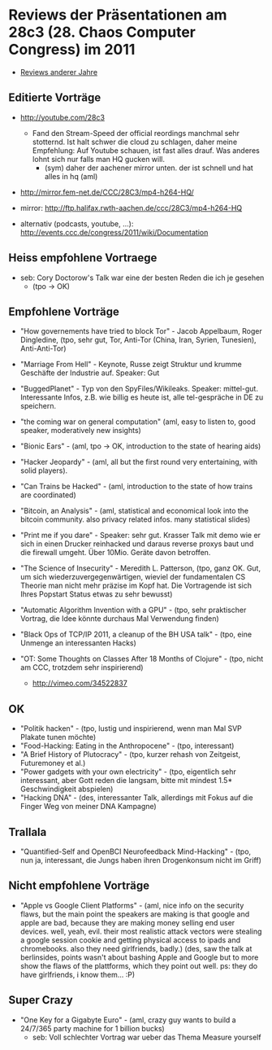 # Reviews der Präsentationen am 28c3 (28. Chaos Computer Congress) im 2011

* [Reviews anderer Jahre](https://github.com/tpo/C3_talks_annotations/blob/master/README.md)

Editierte Vorträge
------------------

* http://youtube.com/28c3
  * Fand den Stream-Speed der official reordings manchmal sehr stotternd. Ist halt schwer die cloud zu schlagen, daher meine Empfehlung: Auf Youtube schauen, ist fast alles drauf. Was anderes lohnt sich nur falls man HQ gucken will.
    * (sym) daher der aachener mirror unten. der ist schnell und hat alles in hq (aml)

* http://mirror.fem-net.de/CCC/28C3/mp4-h264-HQ/

* mirror: http://ftp.halifax.rwth-aachen.de/ccc/28C3/mp4-h264-HQ

* alternativ (podcasts, youtube, ...): http://events.ccc.de/congress/2011/wiki/Documentation

Heiss empfohlene Vortraege
--------------------------

* seb: Cory Doctorow's Talk war eine der besten Reden die ich je gesehen
  * (tpo -> OK)

Empfohlene Vorträge
-------------------

* "How governements have tried to block Tor" - Jacob Appelbaum, Roger Dingledine, (tpo, sehr gut, Tor, Anti-Tor (China, Iran, Syrien, Tunesien), Anti-Anti-Tor)
* "Marriage From Hell" - Keynote, Russe zeigt Struktur und krumme Geschäfte der Industrie auf. Speaker: Gut
* "BuggedPlanet" - Typ von den SpyFiles/Wikileaks. Speaker: mittel-gut. Interessante Infos, z.B. wie billig es heute ist, alle tel-gespräche in DE zu speichern.

* "the coming war on general computation" (aml, easy to listen to, good speaker, moderatively new insights)
* "Bionic Ears" - (aml, tpo -> OK, introduction to the state of hearing aids)

* "Hacker Jeopardy" - (aml, all but the first round very entertaining, with solid players).
* "Can Trains be Hacked" - (aml, introduction to the state of how trains are coordinated)
* "Bitcoin, an Analysis" - (aml, statistical and economical look into the bitcoin community. also privacy related infos. many statistical slides)
* "Print me if you dare" - Speaker: sehr gut. Krasser Talk mit demo wie er sich in einen Drucker reinhacked und daraus reverse proxys baut und die firewall umgeht. Über 10Mio. Geräte davon betroffen.
* "The Science of Insecurity" - Meredith L. Patterson, (tpo, ganz OK. Gut, um sich wiederzuvergegenwärtigen, wieviel der fundamentalen CS Theorie man nicht mehr präzise im Kopf hat. Die Vortragende ist sich Ihres Popstart Status etwas zu sehr bewusst)
* "Automatic Algorithm Invention with a GPU" - (tpo, sehr praktischer Vortrag, die Idee könnte durchaus Mal Verwendung finden)
* "Black Ops of TCP/IP 2011, a cleanup of the BH USA talk" - (tpo, eine Unmenge an interessanten Hacks)
* "OT: Some Thoughts on Classes After 18 Months of Clojure" - (tpo, nicht am CCC, trotzdem sehr inspirierend)
  * http://vimeo.com/34522837

OK
--

* "Politik hacken" - (tpo, lustig und inspirierend, wenn man Mal SVP Plakate tunen möchte)
* "Food-Hacking: Eating in the Anthropocene" - (tpo, interessant)
* "A Brief History of Plutocracy" - (tpo, kurzer rehash von Zeitgeist, Futuremoney et al.)
* "Power gadgets with your own electricity" - (tpo, eigentlich sehr interessant, aber Gott reden die langsam, bitte mit mindest 1.5* Geschwindigkeit abspielen)
* "Hacking DNA" - (des, interessanter Talk, allerdings mit Fokus auf die Finger Weg von meiner DNA Kampagne)

Trallala
--------

* "Quantified-Self and OpenBCI Neurofeedback Mind-Hacking" - (tpo, nun ja, interessant, die Jungs haben ihren Drogenkonsum nicht im Griff)

Nicht empfohlene Vorträge
-------------------------

* "Apple vs Google Client Platforms" - (aml, nice info on the security flaws, but the main point the speakers are making is that google and apple are bad, because they are making money selling end user devices. well, yeah, evil. their most realistic attack vectors were stealing a google session cookie and getting physical access to ipads and chromebooks. also they need girlfriends, badly.) 
(des, saw the talk at berlinsides, points wasn't about bashing Apple and Google but to more show the flaws of the plattforms, which they point out well. ps: they do have girlfriends, i know them... :P)

Super Crazy
-----------

* "One Key for a Gigabyte Euro" - (aml, crazy guy wants to build a 24/7/365 party machine for 1 billion bucks)
  * seb: Voll schlechter Vortrag war ueber das Thema Measure yourself
